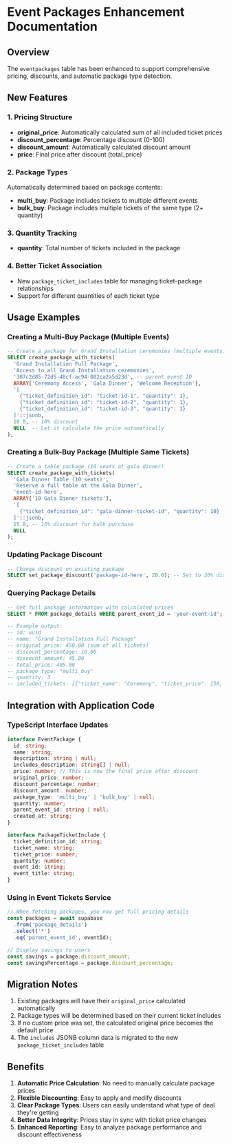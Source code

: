# Event Packages Enhancement Documentation

## Overview

The `eventpackages` table has been enhanced to support comprehensive pricing, discounts, and automatic package type detection.

## New Features

### 1. Pricing Structure
- **original_price**: Automatically calculated sum of all included ticket prices
- **discount_percentage**: Percentage discount (0-100)
- **discount_amount**: Automatically calculated discount amount
- **price**: Final price after discount (total_price)

### 2. Package Types
Automatically determined based on package contents:
- **multi_buy**: Package includes tickets to multiple different events
- **bulk_buy**: Package includes multiple tickets of the same type (2+ quantity)

### 3. Quantity Tracking
- **quantity**: Total number of tickets included in the package

### 4. Better Ticket Association
- New `package_ticket_includes` table for managing ticket-package relationships
- Support for different quantities of each ticket type

## Usage Examples

### Creating a Multi-Buy Package (Multiple Events)
```sql
-- Create a package for Grand Installation ceremonies (multiple events)
SELECT create_package_with_tickets(
  'Grand Installation Full Package',
  'Access to all Grand Installation ceremonies',
  '307c2d85-72d5-48cf-ac94-082ca2a5d23d', -- parent event ID
  ARRAY['Ceremony Access', 'Gala Dinner', 'Welcome Reception'],
  '[
    {"ticket_definition_id": "ticket-id-1", "quantity": 1},
    {"ticket_definition_id": "ticket-id-2", "quantity": 1},
    {"ticket_definition_id": "ticket-id-3", "quantity": 1}
  ]'::jsonb,
  10.0, -- 10% discount
  NULL  -- Let it calculate the price automatically
);
```

### Creating a Bulk-Buy Package (Multiple Same Tickets)
```sql
-- Create a table package (10 seats at gala dinner)
SELECT create_package_with_tickets(
  'Gala Dinner Table (10 seats)',
  'Reserve a full table at the Gala Dinner',
  'event-id-here',
  ARRAY['10 Gala Dinner tickets'],
  '[
    {"ticket_definition_id": "gala-dinner-ticket-id", "quantity": 10}
  ]'::jsonb,
  15.0, -- 15% discount for bulk purchase
  NULL
);
```

### Updating Package Discount
```sql
-- Change discount on existing package
SELECT set_package_discount('package-id-here', 20.0); -- Set to 20% discount
```

### Querying Package Details
```sql
-- Get full package information with calculated prices
SELECT * FROM package_details WHERE parent_event_id = 'your-event-id';

-- Example output:
-- id: uuid
-- name: "Grand Installation Full Package"
-- original_price: 450.00 (sum of all tickets)
-- discount_percentage: 10.00
-- discount_amount: 45.00
-- total_price: 405.00
-- package_type: "multi_buy"
-- quantity: 3
-- included_tickets: [{"ticket_name": "Ceremony", "ticket_price": 150, ...}]
```

## Integration with Application Code

### TypeScript Interface Updates
```typescript
interface EventPackage {
  id: string;
  name: string;
  description: string | null;
  includes_description: string[] | null;
  price: number; // This is now the final price after discount
  original_price: number;
  discount_percentage: number;
  discount_amount: number;
  package_type: 'multi_buy' | 'bulk_buy' | null;
  quantity: number;
  parent_event_id: string | null;
  created_at: string;
}

interface PackageTicketInclude {
  ticket_definition_id: string;
  ticket_name: string;
  ticket_price: number;
  quantity: number;
  event_id: string;
  event_title: string;
}
```

### Using in Event Tickets Service
```typescript
// When fetching packages, you now get full pricing details
const packages = await supabase
  .from('package_details')
  .select('*')
  .eq('parent_event_id', eventId);

// Display savings to users
const savings = package.discount_amount;
const savingsPercentage = package.discount_percentage;
```

## Migration Notes

1. Existing packages will have their `original_price` calculated automatically
2. Package types will be determined based on their current ticket includes
3. If no custom price was set, the calculated original price becomes the default price
4. The `includes` JSONB column data is migrated to the new `package_ticket_includes` table

## Benefits

1. **Automatic Price Calculation**: No need to manually calculate package prices
2. **Flexible Discounting**: Easy to apply and modify discounts
3. **Clear Package Types**: Users can easily understand what type of deal they're getting
4. **Better Data Integrity**: Prices stay in sync with ticket price changes
5. **Enhanced Reporting**: Easy to analyze package performance and discount effectiveness